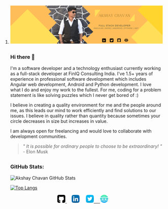  1. ![Akshay Chavan Banner](https://raw.githubusercontent.com/AkshayChavan7/AkshayChavan7/main/LinkedIn%20Banner%20Yellow.png)
    ## 
    ### Hi there 👋 
    I'm a software developer and a technology enthusiast currently working as a full-stack developer at FinIQ Consulting
    India. I've 1.5+ years of experience in professional software
    development which includes Angular web development, Android and
    Python development. I love what I do and enjoy my work to the
    fullest. For me, coding for a problem statement is like solving
    puzzles which I never get bored of :)
    
    I believe in creating a quality environment for me and the people
    around me, as this leads our mind to work efficiently and find
    solutions to our issues. I believe in quality rather than quantity
    because sometimes your circle decreases in size but increases in
    value. 
    
    I am always open for freelancing and would love to collaborate with
    development communities.
    
    > *" It is possible for ordinary people to choose to be extraordinary! "*
    > <br/> - Elon Musk
    ##  
    
    ### GitHub Stats: 
    
    
    ![Akshay Chavan GitHub
    Stats](https://github-readme-stats.vercel.app/api?username=AkshayChavan7&&show_icons=true&title_color=ffffff&icon_color=13&text_color=daf7dc&bg_color=151515)
    
    
    [![Top
    Langs](https://github-readme-stats.vercel.app/api/top-langs/?username=AkshayChavan7&card_width=494px)](https://github.com/AkshayChavan7/github-readme-stats)

<div align=center>
<a href="https://github.com/AkshayChavan7"><img src="https://raw.githubusercontent.com/AkshayChavan7/AkshayChavan7/main/github-sign.png" width=25px height=25px> </a>&nbsp;&nbsp;&nbsp;
<a href="https://www.linkedin.com/in/akshaychavan7"><img src="https://raw.githubusercontent.com/AkshayChavan7/AkshayChavan7/main/linkedin.png" width=25px height=25px></a> &nbsp;&nbsp;&nbsp;
<a href="https://mobile.twitter.com/Aksh_ayC7"><img src="https://raw.githubusercontent.com/AkshayChavan7/AkshayChavan7/main/twitter.png" width=25px height=25px> &nbsp;&nbsp;&nbsp;
<a href="https://mobile.twitter.com/Aksh_ayC7"><img src="https://raw.githubusercontent.com/AkshayChavan7/AkshayChavan7/main/www.png" width=25px height=25px></a>
</div>
